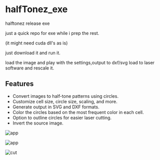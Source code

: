 # halfTonez_exe
halftonez release exe


just a quick repo for exe while i prep the rest.

(it might need cuda dll's as is)


just download it and run it.

load the image and play with the settings,output to dxf/svg load to laser software and rescale it.

## Features

- Convert images to half-tone patterns using circles.
- Customize cell size, circle size, scaling, and more.
- Generate output in SVG and DXF formats.
- Color the circles based on the most frequent color in each cell.
- Option to outline circles for easier laser cutting.
- Invert the source image.

![app](https://i.imgur.com/GfUAK2r.png)

![app](https://i.imgur.com/pi35YkA.png)



![cut](https://i.imgur.com/uZqRu0F.jpeg)

